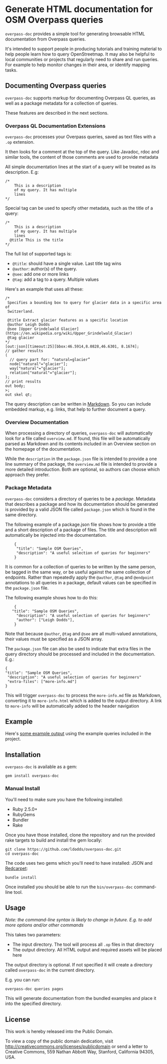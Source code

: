 # Generate HTML documentation for OSM Overpass queries

`overpass-doc` provides a simple tool for generating browsable HTML documentation
from Overpass queries.

It's intended to support people in producing tutorials and training material
to help people learn how to query OpenStreetmap. It may also be helpful to local
communities or projects that regularly need to share and run queries. For example to
help monitor changes in their area, or identify mapping tasks.

## Documenting Overpass queries

`overpass-doc` supports markup for documenting Overpass QL queries, as well as a
package metadata for a collection of queries.

These features are described in the next sections.

### Overpass QL Documentation Extensions

`overpass-doc` processes your Overpass queries, saved as text files with a `.op` extension.

It then looks for a comment at the top of the query. Like Javadoc, rdoc and
similar tools, the content of those comments are used to provide metadata

All simple documentation lines at the start of a query will be treated as its description. E.g:

```
/*
	This is a description
	of my query. It has multiple
	lines
*/
```

Special tag can be used to specify other metadata, such as the title of a query:

```
/*
	This is a description
	of my query. It has multiple
	lines
  @title This is the title
*/
```

The full list of supported tags is:

* `@title`: should have a single value. Last title tag wins
* `@author`: author(s) of the query.
* `@see`: add one or more links
* `@tag`: add a tag to a query. Multiple values

Here's an example that uses all these:

```
/*
 Specifies a bounding box to query for glacier data in a specific area of
 Switzerland.

 @title Extract glacier features as a specific location
 @author Leigh Dodds
 @see [Upper Grindelwald Glacier](https://en.wikipedia.org/wiki/Upper_Grindelwald_Glacier)
 @tag glacier
*/
[out:json][timeout:25][bbox:46.5914,8.0828,46.6301, 8.1674];
// gather results
(
  // query part for: “natural=glacier”
  node["natural"="glacier"];
  way["natural"="glacier"];
  relation["natural"="glacier"];
);
// print results
out body;
>;
out skel qt;
```

The query description can be written in [Markdown](http://daringfireball.net/projects/markdown/). So
you can include embedded markup, e.g. links, that help to further document a query.

### Overview Documentation

When processing a directory of queries, `overpass-doc` will automatically look for a file called
`overview.md`. If found, this file will be automatically parsed as Markdown and its contents included
in an Overview section on the homepage of the documentation.

While the `description` in the `package.json` file is intended to provide a one line summary of the
package, the `overview.md` file is intended to provide a more detailed introduction. Both are optional,
so authors can choose which approach they prefer.

### Package Metadata

`overpass-doc` considers a directory of queries to be a _package_. Metadata that describes a package
and how its documentation should be generated is provided by a valid JSON file called `package.json` which
is found in the same directory.

The following example of a package.json file shows how to provide a title and a short description
of a package of files. The title and description will automatically be injected into the documentation.

```
	{
	 "title": "Sample OSM Queries",
	 "description": "A useful selection of queries for beginners"
	}
```

It is common for a collection of queries to be written by the same person, be tagged in the same
way, or be useful against the same collection of endpoints. Rather than repeatedly apply the
`@author`, `@tag` and `@endpoint` annotations to all queries in a package, default values can be
specified in the `package.json` file.

The following example shows how to do this:

```
	{
   "title": "Sample OSM Queries",
 	 "description": "A useful selection of queries for beginners"
	 "author": ["Leigh Dodds"],
	}
```

Note that because `@author`, `@tag` and `@see` are all multi-valued annotations, their values
must be specified as a JSON array.

The `package.json` file can also be used to indicate that extra files in the query directory should be
processed and included in the documentation. E.g.:

	{
    "title": "Sample OSM Queries",
  	 "description": "A useful selection of queries for beginners"
	 "extra-files": ["more-info.md"]
	}

This will trigger `overpass-doc` to process the `more-info.md` file as Markdown, converting it to
`more-info.html` which is added to the output directory. A link to `more-info` will be automatically
added to the header navigation

## Example

Here's [some example output](https://ldodds.github.io/osm-queries/) using the example queries included in the project.

## Installation

`overpass-doc` is available as a gem:

	gem install overpass-doc

### Manual Install

You'll need to make sure you have the following installed:

* Ruby 2.5.0+
* RubyGems
* Bundler
* Rake

Once you have those installed, clone the repository and run the provided rake targets to build and install the gem
locally:

	git clone https://github.com/ldodds/overpass-doc.git
	cd overpass-doc

The code uses two gems which you'll need to have installed: JSON and [Redcarpet](https://github.com/vmg/redcarpet):

	bundle install

Once installed you should be able to run the `bin/overpass-doc` command-line tool.

## Usage

_Note: the command-line syntax is likely to change in future. E.g. to add more options and/or other commands_

This takes two parameters:

* The input directory. The tool will process all `.op` files in that directory
* The output directory. All HTML output and required assets will be placed here

The output directory is optional. If not specified it will create a directory called
`overpass-doc` in the current directory.

E.g. you can run:

	overpass-doc queries pages

This will generate documentation from the bundled examples and place it into the specified
directory.

## License

This work is hereby released into the Public Domain.

To view a copy of the public domain dedication, visit http://creativecommons.org/licenses/publicdomain or send a letter to Creative Commons, 559 Nathan Abbott Way, Stanford, California 94305, USA.
